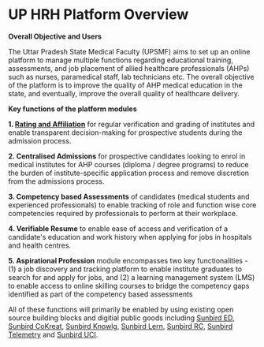 # UP HRH Platform Overview

**Overall Objective and Users**

The Uttar Pradesh State Medical Faculty (UPSMF) aims to set up an online platform to manage multiple functions regarding educational training, assessments, and job placement of allied healthcare professionals (AHPs) such as nurses, paramedical staff, lab technicians etc. The overall objective of the platform is to improve the quality of AHP medical education in the state, and eventually, improve the overall quality of healthcare delivery. 

**Key functions of the platform modules**

**1. [Rating and Affiliation](https://github.com/UPHRH-platform/docs/blob/main/PRD/Core-PRD.md)** for regular verification and grading of institutes and enable transparent decision-making for prospective students during the admission process.

**2. Centralised Admissions** for prospective candidates looking to enrol in medical institutes for AHP courses (diploma / degree programs) to reduce the burden of institute-specific application process and remove discretion from the admissions process. 

**3. Competency based Assessments** of candidates (medical students and experienced professionals) to enable tracking of role and function wise core competencies required by professionals to perform at their workplace.

**4. Verifiable Resume** to enable ease of access and verification of a candidate's education and work history when applying for jobs in hospitals and health centres.

**5. Aspirational Profession** module encompasses two key functionalities - (1) a job discovery and tracking platform to enable institute graduates to search for and apply for jobs, and (2) a learning management system (LMS) to enable access to online skilling courses to bridge the competency gaps identified as part of the competency based assessments

All of these functions will primarily be enabled by using existing open source building blocks and digitial public goods including [Sunbird ED](https://github.com/Sunbird-Ed/Community/blob/main/README.md), [Sunbird CoKreat](https://github.com/Sunbird-coKreat/Community/blob/main/README.md), [Sunbird Knowlg](https://github.com/Sunbird-Knowlg/Community/blob/main/README.md), [Sunbird Lern](https://github.com/Sunbird-Lern/Community/blob/main/README.md), [Sunbird RC](https://github.com/Sunbird-RC/community/blob/main/README.md), [Sunbird Telemetry](https://github.com/sunbird-specs/Telemetry/blob/master/README.md) and [Sunbird UCI](https://github.com/samagra-comms/community/blob/main/README.md).
